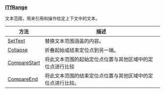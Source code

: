 ### [ITfRange](https://learn.microsoft.com/zh-cn/windows/win32/api/msctf/nn-msctf-itfrange)

文本范围，用来引用和操作给定上下文中的文本。

方法					|描述
-|-
[SetText][1]		|替换文本范围涵盖的内容。
[Collapse][2]		|折叠起始或结束定位点到另一端。
[CompareStart][3]	|将此文本范围的起始定位点位置与其他区域中的定位点进行比较
[CompareEnd][4]		|将此文本范围的结束定位点位置与其他区域中的定位点进行比较。

[1]: https://learn.microsoft.com/zh-cn/windows/win32/api/msctf/nf-msctf-itfrange-settext
[2]: https://learn.microsoft.com/zh-cn/windows/win32/api/msctf/nf-msctf-itfrange-collapse
[3]: https://learn.microsoft.com/zh-cn/windows/win32/api/msctf/nf-msctf-itfrange-comparestart
[4]: https://learn.microsoft.com/zh-cn/windows/win32/api/msctf/nf-msctf-itfrange-compareend